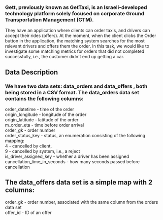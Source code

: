 ### Gett, previously known as GetTaxi, is an Israeli-developed technology platform solely focused on corporate Ground Transportation Management (GTM).
They have an application where clients can order taxis, and drivers can accept their rides (offers).
At the moment, when the client clicks the Order button in the application, the matching system searches for the most relevant drivers and offers them the order.
In this task, we would like to investigate some matching metrics for orders that did not completed successfully, i.e., the customer didn't end up getting a car.

## Data Description
### We have two data sets:  **data_orders and data_offers** , both being stored in a CSV format. The data_orders data set contains the following columns:
order_datetime - time of the order  
origin_longitude - longitude of the order  
origin_latitude - latitude of the order  
m_order_eta - time before order arrival  
order_gk - order number  
order_status_key - status, an enumeration consisting of the following mapping:  
4 - cancelled by client,  
9 - cancelled by system, i.e., a reject  
is_driver_assigned_key - whether a driver has been assigned  
cancellation_time_in_seconds - how many seconds passed before cancellation  

## The data_offers data set is a simple map with 2 columns:

order_gk - order number, associated with the same column from the orders data set  
offer_id - ID of an offer  

